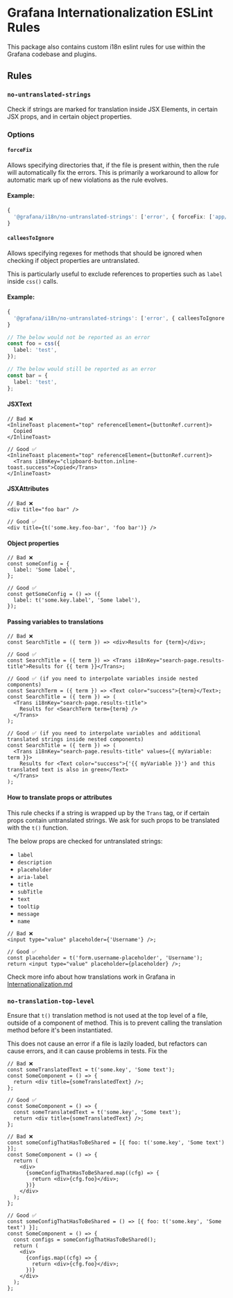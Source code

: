 # Grafana Internationalization ESLint Rules

This package also contains custom i18n eslint rules for use within the Grafana codebase and plugins.

## Rules

### `no-untranslated-strings`

Check if strings are marked for translation inside JSX Elements, in certain JSX props, and in certain object properties.

### Options

#### `forceFix`

Allows specifying directories that, if the file is present within, then the rule will automatically fix the errors. This is primarily a workaround to allow for automatic mark up of new violations as the rule evolves.

#### Example:

```ts
{
  '@grafana/i18n/no-untranslated-strings': ['error', { forceFix: ['app/features/some-feature'] }],
}
```

#### `calleesToIgnore`

Allows specifying regexes for methods that should be ignored when checking if object properties are untranslated.

This is particularly useful to exclude references to properties such as `label` inside `css()` calls.

#### Example:

```ts
{
  '@grafana/i18n/no-untranslated-strings': ['error', { calleesToIgnore: ['^css$'] }],
}

// The below would not be reported as an error
const foo = css({
  label: 'test',
});

// The below would still be reported as an error
const bar = {
  label: 'test',
};
```

#### JSXText

```tsx
// Bad ❌
<InlineToast placement="top" referenceElement={buttonRef.current}>
  Copied
</InlineToast>

// Good ✅
<InlineToast placement="top" referenceElement={buttonRef.current}>
  <Trans i18nKey="clipboard-button.inline-toast.success">Copied</Trans>
</InlineToast>
```

#### JSXAttributes

```tsx
// Bad ❌
<div title="foo bar" />

// Good ✅
<div title={t('some.key.foo-bar', 'foo bar')} />
```

#### Object properties

```tsx
// Bad ❌
const someConfig = {
  label: 'Some label',
};

// Good ✅
const getSomeConfig = () => ({
  label: t('some.key.label', 'Some label'),
});
```

#### Passing variables to translations

```tsx
// Bad ❌
const SearchTitle = ({ term }) => <div>Results for {term}</div>;

// Good ✅
const SearchTitle = ({ term }) => <Trans i18nKey="search-page.results-title">Results for {{ term }}</Trans>;

// Good ✅ (if you need to interpolate variables inside nested components)
const SearchTerm = ({ term }) => <Text color="success">{term}</Text>;
const SearchTitle = ({ term }) => (
  <Trans i18nKey="search-page.results-title">
    Results for <SearchTerm term={term} />
  </Trans>
);

// Good ✅ (if you need to interpolate variables and additional translated strings inside nested components)
const SearchTitle = ({ term }) => (
  <Trans i18nKey="search-page.results-title" values={{ myVariable: term }}>
    Results for <Text color="success">{'{{ myVariable }}'} and this translated text is also in green</Text>
  </Trans>
);
```

#### How to translate props or attributes

This rule checks if a string is wrapped up by the `Trans` tag, or if certain props contain untranslated strings.
We ask for such props to be translated with the `t()` function.

The below props are checked for untranslated strings:

- `label`
- `description`
- `placeholder`
- `aria-label`
- `title`
- `subTitle`
- `text`
- `tooltip`
- `message`
- `name`

```tsx
// Bad ❌
<input type="value" placeholder={'Username'} />;

// Good ✅
const placeholder = t('form.username-placeholder', 'Username');
return <input type="value" placeholder={placeholder} />;
```

Check more info about how translations work in Grafana in [Internationalization.md](https://github.com/grafana/grafana/blob/main/contribute/internationalization.md)

### `no-translation-top-level`

Ensure that `t()` translation method is not used at the top level of a file, outside of a component of method.
This is to prevent calling the translation method before it's been instantiated.

This does not cause an error if a file is lazily loaded, but refactors can cause errors, and it can cause problems in tests.
Fix the

```tsx
// Bad ❌
const someTranslatedText = t('some.key', 'Some text');
const SomeComponent = () => {
  return <div title={someTranslatedText} />;
};

// Good ✅
const SomeComponent = () => {
  const someTranslatedText = t('some.key', 'Some text');
  return <div title={someTranslatedText} />;
};

// Bad ❌
const someConfigThatHasToBeShared = [{ foo: t('some.key', 'Some text') }];
const SomeComponent = () => {
  return (
    <div>
      {someConfigThatHasToBeShared.map((cfg) => {
        return <div>{cfg.foo}</div>;
      })}
    </div>
  );
};

// Good ✅
const someConfigThatHasToBeShared = () => [{ foo: t('some.key', 'Some text') }];
const SomeComponent = () => {
  const configs = someConfigThatHasToBeShared();
  return (
    <div>
      {configs.map((cfg) => {
        return <div>{cfg.foo}</div>;
      })}
    </div>
  );
};
```
